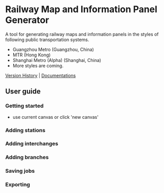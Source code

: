 # Railway Map and Information Panel Generator

A tool for generating railway maps and information panels in the styles of following public transportation systems. 

- Guangzhou Metro (Guangzhou, China)
- MTR (Hong Kong)
- Shanghai Metro (Alpha) (Shanghai, China)
- More styles are coming. 

[Version History](VersionHistory.md) | [Documentations](./docs/)

## User guide

### Getting started

- use current canvas or click 'new canvas'

### Adding stations

### Adding interchanges

### Adding branches

### Saving jobs

### Exporting